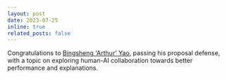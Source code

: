 ```yaml
---
layout: post
date: 2023-07-25 
inline: true
related_posts: false
---
```


Congratulations to [Bingsheng 'Arthur' Yao](https://www.bingshengyao.com/), passing his proposal defense, with a topic on exploring human-AI collaboration towards better performance and explanations.
